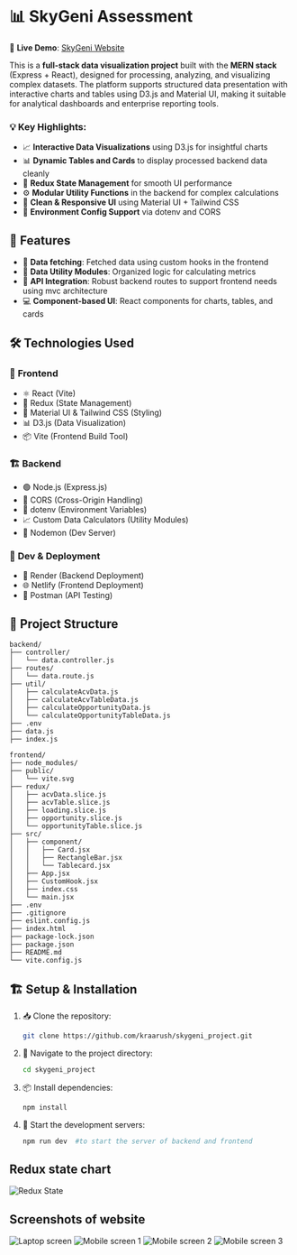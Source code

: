 # 📊 SkyGeni Assessment

🔗 **Live Demo**: [SkyGeni Website](https://sygeniproject.netlify.app)

This is a **full-stack data visualization project** built with the **MERN stack** (Express + React), designed for processing, analyzing, and visualizing complex datasets. The platform supports structured data presentation with interactive charts and tables using D3.js and Material UI, making it suitable for analytical dashboards and enterprise reporting tools.


### 💡 Key Highlights:
- 📈 **Interactive Data Visualizations** using D3.js for insightful charts
- 📊 **Dynamic Tables and Cards** to display processed backend data cleanly
- 🔄 **Redux State Management** for smooth UI performance
- ⚙️ **Modular Utility Functions** in the backend for complex calculations
- 🎨 **Clean & Responsive UI** using Material UI + Tailwind CSS
- 🔐 **Environment Config Support** via dotenv and CORS


## 📌 Features
- 🧮 **Data fetching**: Fetched data using custom hooks in the frontend
- 🧠 **Data Utility Modules**: Organized logic for calculating metrics
- 🔁 **API Integration**: Robust backend routes to support frontend needs using mvc architecture
- 💻 **Component-based UI**: React components for charts, tables, and cards


## 🛠️ Technologies Used

### 🎨 **Frontend**
- ⚛️ React (Vite)
- 🎯 Redux (State Management)
- 🎨 Material UI & Tailwind CSS (Styling)
- 📊 D3.js (Data Visualization)
- 📦 Vite (Frontend Build Tool)

### 🏗️ **Backend**
- 🟢 Node.js (Express.js)
- 🔄 CORS (Cross-Origin Handling)
- 🔐 dotenv (Environment Variables)
- 📈 Custom Data Calculators (Utility Modules)
- 🚀 Nodemon (Dev Server)

### 🧪 **Dev & Deployment**
- 🔄 Render (Backend Deployment)
- 🌐 Netlify (Frontend Deployment)
- 🧪 Postman (API Testing)


## 📂 Project Structure
```
backend/
├── controller/
│   └── data.controller.js
├── routes/
│   └── data.route.js
├── util/
│   ├── calculateAcvData.js
│   ├── calculateAcvTableData.js
│   ├── calculateOpportunityData.js
│   └── calculateOpportunityTableData.js
├── .env
├── data.js
├── index.js

frontend/
├── node_modules/
├── public/
│   └── vite.svg
├── redux/
│   ├── acvData.slice.js
│   ├── acvTable.slice.js
│   ├── loading.slice.js
│   ├── opportunity.slice.js
│   └── opportunityTable.slice.js
├── src/
│   ├── component/
│   │   ├── Card.jsx
│   │   ├── RectangleBar.jsx
│   │   └── Tablecard.jsx
│   ├── App.jsx
│   ├── CustomHook.jsx
│   ├── index.css
│   └── main.jsx
├── .env
├── .gitignore
├── eslint.config.js
├── index.html
├── package-lock.json
├── package.json
├── README.md
└── vite.config.js
```

## 🏗️ Setup & Installation
1. 📥 Clone the repository:
   ```sh
   git clone https://github.com/kraarush/skygeni_project.git
   ```
2. 📂 Navigate to the project directory:
   ```sh
   cd skygeni_project
   ```
3. 📦 Install dependencies:
   ```sh
   npm install
   ```
4. 🚀 Start the development servers:
   ```sh
   npm run dev  #to start the server of backend and frontend
   ```


## Redux state chart
![Redux State](https://res.cloudinary.com/dhadivmz4/image/upload/v1744612555/redux_state_chart_vpt5wl.png)


## Screenshots of website
![Laptop screen](https://res.cloudinary.com/dhadivmz4/image/upload/v1744612554/laptop_screen_uxqr3v.png)
![Mobile screen 1](https://res.cloudinary.com/dhadivmz4/image/upload/v1744612554/mob_screen_1_kbm2ei.png)
![Mobile screen 2](https://res.cloudinary.com/dhadivmz4/image/upload/v1744612554/mob_screen_2_nexqhf.png)
![Mobile screen 3](https://res.cloudinary.com/dhadivmz4/image/upload/v1744612553/mob_screen_3_mnythm.png)
